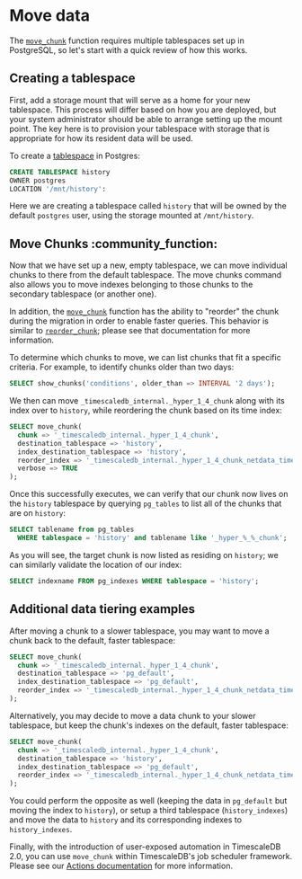 # Move data
The [`move_chunk`][api-move-chunk] function requires multiple tablespaces set up in PostgreSQL, so let's
start with a quick review of how this works.

## Creating a tablespace
First, add a storage mount that will serve as a home for your new tablespace. This
process will differ based on how you are deployed, but your system administrator
should be able to arrange setting up the mount point. The key here is to provision
your tablespace with storage that is appropriate for how its resident data will be used.

To create a [tablespace][] in Postgres:

```sql
CREATE TABLESPACE history
OWNER postgres
LOCATION '/mnt/history':
```

Here we are creating a tablespace called `history` that will be
owned by the default `postgres` user, using the storage mounted at `/mnt/history`.

## Move Chunks :community_function: [](move_chunks)
Now that we have set up a new, empty tablespace, we can move individual chunks
to there from the default tablespace.  The move chunks command also allows you
to move indexes belonging to those chunks to the secondary tablespace (or
another one).

In addition, the [`move_chunk`][api-move-chunk] function has the
ability to "reorder" the chunk during the migration in order to enable faster
queries.  This behavior is similar to [`reorder_chunk`][api-reorder-chunk]; please
see that documentation for more information.

To determine which chunks to move, we can list chunks that fit a specific
criteria.  For example, to identify chunks older than two days:

```sql
SELECT show_chunks('conditions', older_than => INTERVAL '2 days');
```

We then can move `_timescaledb_internal._hyper_1_4_chunk` along with its index
over to `history`, while reordering the chunk based on its time index:


```sql
SELECT move_chunk(
  chunk => '_timescaledb_internal._hyper_1_4_chunk',
  destination_tablespace => 'history',
  index_destination_tablespace => 'history',
  reorder_index => '_timescaledb_internal._hyper_1_4_chunk_netdata_time_idx',
  verbose => TRUE
);
```
Once this successfully executes, we can verify that our chunk now lives on the
`history` tablespace by querying `pg_tables` to list all of the chunks that
are on `history`:

```sql
SELECT tablename from pg_tables
  WHERE tablespace = 'history' and tablename like '_hyper_%_%_chunk';
```

As you will see, the target chunk is now listed as residing on `history`; we
can similarly validate the location of our index:

```sql
SELECT indexname FROM pg_indexes WHERE tablespace = 'history';
```

## Additional data tiering examples [](other-examples)
After moving a chunk to a slower tablespace, you may want to move a chunk back
to the default, faster tablespace:

```sql
SELECT move_chunk(
  chunk => '_timescaledb_internal._hyper_1_4_chunk',
  destination_tablespace => 'pg_default',
  index_destination_tablespace => 'pg_default',
  reorder_index => '_timescaledb_internal._hyper_1_4_chunk_netdata_time_idx'
);
```

Alternatively, you may decide to move a data chunk to your slower tablespace,
but keep the chunk's indexes on the default, faster tablespace:

```sql
SELECT move_chunk(
  chunk => '_timescaledb_internal._hyper_1_4_chunk',
  destination_tablespace => 'history',
  index_destination_tablespace => 'pg_default',
  reorder_index => '_timescaledb_internal._hyper_1_4_chunk_netdata_time_idx'
);
```

You could perform the opposite as well (keeping the data in `pg_default` but
moving the index to `history`), or setup a third tablespace
(`history_indexes`) and move the data to `history` and its corresponding
indexes to `history_indexes`.

Finally, with the introduction of user-exposed automation in TimescaleDB 2.0,
you can use `move_chunk` within TimescaleDB's job scheduler framework.  Please see
our [Actions documentation][actions] for more information.

[api-move-chunk]: /api/:currentVersion:/hypertable/move_chunk
[api-reorder-chunk]: /api/:currentVersion:/hypertable/reorder_chunk
[tablespace]: https://www.postgresql.org/docs/10/sql-createtablespace.html
[actions]: /how-to-guides/user-defined-actions/

